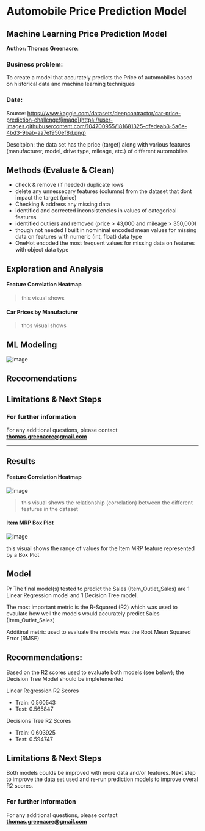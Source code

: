 # Automobile Price Prediction Model
## Machine Learning Price Prediction Model 

**Author: Thomas Greenacre**: 

### Business problem:

To create a model that accurately predicts the Price of automobiles based on historical data and machine learning techniques


### Data:
Source: https://www.kaggle.com/datasets/deepcontractor/car-price-prediction-challenge![image](https://user-images.githubusercontent.com/104700955/181681325-dfedeab3-5a6e-4bd3-9bab-aa7ef950ef8d.png)


Descitpion: the data set has the price (target) along with various features (manufacturer, model, drive type, mileage, etc.) of different automobiles


## Methods (Evaluate & Clean)
- check & remove (if needed) duplicate rows
- delete any unnessecary features (columns) from the dataset that dont impact the target (price)
- Checking & address any missing data
- identified and corrected inconsistencies in values of categorical features
- identified outliers and removed (price > 43,000 and mileage > 350,000)
- though not needed I built in nomininal encoded mean values for missing data on features with numeric (int, float) data type
- OneHot encoded the most frequent values for missing data on features with object data type

## Exploration and Analysis
#### Feature Correlation Heatmap

> this visual shows


#### Car Prices by Manufacturer

> thos visual shows 

## ML Modeling

![image](https://user-images.githubusercontent.com/104700955/181682552-f5c61fe1-e0d0-42f9-81f8-209635d7f3fa.png)



## Reccomendations


## Limitations & Next Steps

### For further information


For any additional questions, please contact **thomas.greenacre@gmail.com**

-----------------------------
## Results

#### Feature Correlation Heatmap

![image](https://user-images.githubusercontent.com/104700955/176902787-08c2a6eb-a7b2-472b-8fd1-f377b33a294d.png)

> this visual shows the relationship (correlation) between the different features in the dataset

#### Item MRP Box Plot

![image](https://user-images.githubusercontent.com/104700955/176902544-9e3ea546-06c6-4185-8a5e-e69b741bd91b.png)

this visual shows the range of values for the Item MRP feature represented by a Box Plot

## Model
 Pr
The final model(s) tested to predict the Sales (Item_Outlet_Sales) are 1 Linear Regression model and 1 Decision Tree model.

The most important metric is the R-Squared (R2) which was used to evaulate how well the models would accurately predict Sales (Item_Outlet_Sales)

Additinal metric used to evaluate the models was the Root Mean Squared Error (RMSE)

## Recommendations:

Based on the R2 scores used to evaluate both models (see below); the Decision Tree Model should be impletemented

Linear Regression R2 Scores
*   Train: 0.560543
*   Test: 0.565847

Decisions Tree R2 Scores
*   Train: 0.603925
*   Test: 0.594747


## Limitations & Next Steps

Both models coulds be improved with more data and/or features. Next step to improve the data set used and re-run prediction models to improve overal R2 scores.


### For further information


For any additional questions, please contact **thomas.greenacre@gmail.com**
